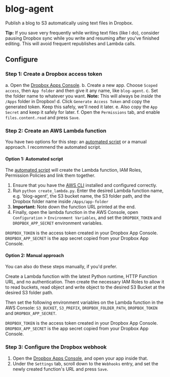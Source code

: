 # blog-agent
Publish a blog to S3 automatically using text files in Dropbox.

**Tip:** If you save very frequently while writing text files (like I do), consider pausing Dropbox sync while you write and resuming after you've finished editing. This will avoid frequent republishes and Lambda calls.

## Configure
### Step 1: Create a Dropbox access token
  a. Open the [Dropbox Apps Console](https://www.dropbox.com/developers/apps/).
  b. Create a new app. Choose `Scoped access`, then `App folder` and then give it any name, like `blog-agent`.
  c. Set the folder name to whatever you want. **Note:** This will always be *inside* the `/Apps` folder in Dropbox!
  d. Click `Generate Access Token` and copy the generated token. Keep this safely, we'll need it later.
  e. Also copy the `App Secret` and keep it safely for later.
  f. Open the `Permissions` tab, and enable `files.content.read` and press `Save`.

### Step 2: Create an AWS Lambda function
You have two options for this step: an [automated script](create_lambda.py) or a manual approach. I recommend the automated script.

#### Option 1: Automated script
The [automated script](create_lambda.py) will create the Lambda function, IAM Roles, Permission Policies and link them together.

1. Ensure that you have the [AWS CLI](https://aws.amazon.com/cli/) installed and configured correctly.
2. Run `python create_lambda.py`. Enter the desired Lambda function name, e.g. 'blog-agent', the S3 bucket name, the S3 folder path, and the Dropbox folder name inside `/Apps/app-folder`
3. **Important:** Note down the function URL printed at the end.
4. Finally, open the lambda function in the AWS Console, open `Configuration` > `Environment Variables`, and set the `DROPBOX_TOKEN` and `DROPBOX_APP_SECRET` environment variables.

`DROPBOX_TOKEN` is the access token created in your Dropbox App Console. `DROPBOX_APP_SECRET` is the app secret copied from your Dropbox App Console.

#### Option 2: Manual approach
You can also do these steps manually, if you'd prefer.

Create a Lambda function with the latest Python runtime, HTTP Function URL, and no authentication. Then create the necessary IAM Roles to allow it to read buckets, read object and write object to the desired S3 Bucket at the desired S3 folder path.

Then set the following environment variables on the Lambda function in the AWS Console: `S3_BUCKET`, `S3_PREFIX`, `DROPBOX_FOLDER_PATH`, `DROPBOX_TOKEN` and `DROPBOX_APP_SECRET`.

`DROPBOX_TOKEN` is the access token created in your Dropbox App Console. `DROPBOX_APP_SECRET` is the app secret copied from your Dropbox App Console.

### Step 3: Configure the Dropbox webhook
1. Open the [Dropbox Apps Console](https://www.dropbox.com/developers/apps/), and open your app inside that.
2. Under the `Settings` tab, scroll down to the `Webhooks` entry, and set the newly created function's URL and press `Save`.

